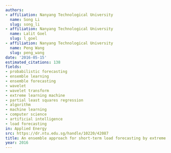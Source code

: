 ```yaml
---
authors:
- affiliation: Nanyang Technological University
  name: Song Li
  slug: song_li
- affiliation: Nanyang Technological University
  name: Lalit Goel
  slug: l_goel
- affiliation: Nanyang Technological University
  name: Peng Wang
  slug: peng_wang
date: '2016-05-15'
estimated_citations: 138
fields:
- probabilistic forecasting
- ensemble learning
- ensemble forecasting
- wavelet
- wavelet transform
- extreme learning machine
- partial least squares regression
- algorithm
- machine learning
- computer science
- artificial intelligence
- load forecasting
in: Applied Energy
src: https://dr.ntu.edu.sg/handle/10220/42087
title: An ensemble approach for short-term load forecasting by extreme learning machine
year: 2016
---
```

